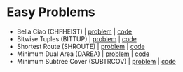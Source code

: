 # Easy Problems

- Bella Ciao (CHFHEIST) | [problem](https://www.codechef.com/problems/CHFHEIST) | [code](chfheist.cpp)
- Bitwise Tuples (BITTUP) | [problem](https://www.codechef.com/problems/BITTUP) | [code](bittup.cpp)
- Shortest Route (SHROUTE) | [problem](https://www.codechef.com/problems/SHROUTE) | [code](shroute.cpp)
- Minimum Dual Area (DAREA) | [problem](https://www.codechef.com/problems/DAREA) | [code](darea.cpp)
- Minimum Subtree Cover (SUBTRCOV) | [problem](https://www.codechef.com/problems/SUBTRCOV) | [code](subtrcov.cpp)
